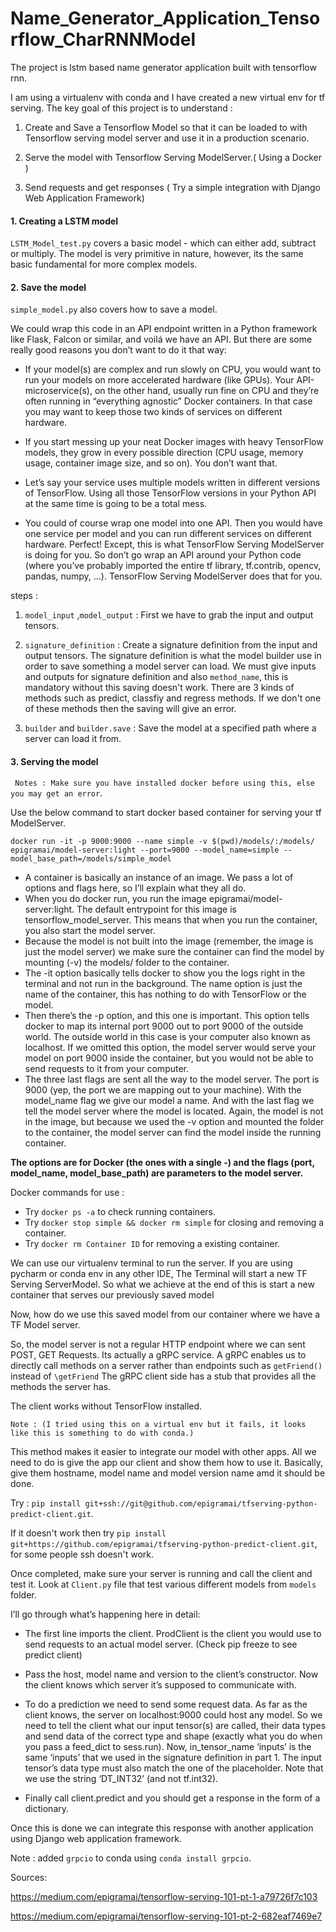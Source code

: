 # Name_Generator_Application_Tensorflow_CharRNNModel

The project is lstm based name generator application built with tensorflow rnn.

I am using a virtualenv with conda and I have created a new virtual env for tf serving.
The key goal of this project is to understand :

1) Create and Save a Tensorflow Model so that it can be loaded to with Tensorflow serving 
model server and use it in a production scenario. 

2) Serve the model with Tensorflow Serving ModelServer.( Using a Docker )

3) Send requests and get responses ( Try a simple integration with Django Web Application Framework)

#### 1. Creating a LSTM model

`LSTM_Model_test.py` covers a basic model - which can either add, subtract or 
multiply. The model is very primitive in nature, however, its the same basic
fundamental for more complex models.

#### 2. Save the model

`simple_model.py` also covers how to save a model. 

We could wrap this code in an API endpoint written in a Python framework like Flask, Falcon or similar, and voilá we have an API. 
But there are some really good reasons you don’t want to do it that way:

- If your model(s) are complex and run slowly on CPU, you would want to run your models on more accelerated hardware (like GPUs). Your API-microservice(s), on the other hand, usually run fine on CPU and they’re often running in “everything agnostic” Docker containers. In that case you may want to keep those two kinds of services on different hardware.

- If you start messing up your neat Docker images with heavy TensorFlow models, they grow in every possible direction (CPU usage, memory usage, container image size, and so on). You don’t want that.

- Let’s say your service uses multiple models written in different versions of TensorFlow. Using all those TensorFlow versions in your Python API at the same time is going to be a total mess.

- You could of course wrap one model into one API. Then you would have one service per model and you can run different services on different hardware. Perfect! Except, this is what TensorFlow Serving ModelServer is doing for you. So don’t go wrap an API around your Python code (where you’ve probably imported the entire tf library, tf.contrib, opencv, pandas, numpy, …). TensorFlow Serving ModelServer does that for you.

steps : 

1. `model_input` ,`model_output` :  First we have to grab the input and output tensors.

2. `signature_definition` : Create a signature definition from the input and output tensors. The signature definition is what the model builder use in order to save something a model server can load.
We must give inputs and outputs for signature definition and also `method_name`, this is mandatory without this saving doesn't work. There are 3 kinds of methods such as
predict, classfiy and regress methods. If we don't one of these methods then the saving will give an error.

3. `builder` and `builder.save` : Save the model at a specified path where a server can load it from.

#### 3. Serving the model 

` Notes : Make sure you have installed docker before using this, else you may get an error`.

Use the below command to start docker based container for serving your tf ModelServer.

`docker run -it -p 9000:9000 --name simple -v $(pwd)/models/:/models/ epigramai/model-server:light --port=9000 --model_name=simple --model_base_path=/models/simple_model`

- A container is basically an instance of an image. We pass a lot of options and flags here, so I’ll explain what they all do.
- When you do docker run, you run the image epigramai/model-server:light. The default entrypoint for this image is tensorflow_model_server. This means that when you run the container, you also start the model server.
- Because the model is not built into the image (remember, the image is just the model server) we make sure the container can find the model by mounting (-v) the models/ folder to the container.
- The -it option basically tells docker to show you the logs right in the terminal and not run in the background. The name option is just the name of the container, this has nothing to do with TensorFlow or the model.
- Then there’s the -p option, and this one is important. This option tells docker to map its internal port 9000 out to port 9000 of the outside world. The outside world in this case is your computer also known as localhost. If we omitted this option, the model server would serve your model on port 9000 inside the container, but you would not be able to send requests to it from your computer.
- The three last flags are sent all the way to the model server. The port is 9000 (yep, the port we are mapping out to your machine). With the model_name flag we give our model a name. And with the last flag we tell the model server where the model is located. Again, the model is not in the image, but because we used the -v option and mounted the folder to the container, the model server can find the model inside the running container.

**The options are for Docker (the ones with a single -) and the flags (port, model_name, model_base_path) are parameters to the model server.**

Docker commands for use : 

- Try `docker ps -a` to check running containers. 
- Try `docker stop simple && docker rm simple` for closing and removing a container. 
- Try `docker rm Container ID` for removing a existing container.

We can use our virtualenv terminal to run the server. If you are using pycharm or conda env in any other IDE, The Terminal  will start a new TF Serving ServerModel.
So what we achieve at the end of this is start a new container that serves our previously saved model

Now, how do we use this saved model from our container where we have a TF Model server.

So, the model server is not a regular HTTP endpoint where we can sent POST, GET Requests.
Its actually a gRPC service. A gRPC enables us to directly call methods on a server rather than endpoints such as `getFriend()` instead of `\getFriend`
The gRPC client side has a stub that provides all the methods the server has.

The client works without TensorFlow installed. 

`Note : (I tried using this on a virtual env but it fails, it looks like this is something to do with conda.)`

This method makes it easier to integrate our model with other apps. 
All we need to do is give the app our client and show them how to use it. Basically, give them hostname, model name and model version name amd it should be done.

Try : `pip install git+ssh://git@github.com/epigramai/tfserving-python-predict-client.git`.

If it doesn't work then try `pip install git+https://github.com/epigramai/tfserving-python-predict-client.git`, for some people ssh doesn't work. 

Once completed, make sure your server is running and call the client and test it.
Look at `Client.py` file that test various different models from `models` folder. 

I’ll go through what’s happening here in detail:

- The first line imports the client. ProdClient is the client you would use to send requests to an actual model server. (Check pip freeze to see predict client)

- Pass the host, model name and version to the client’s constructor. Now the client knows which server it’s supposed to communicate with.

- To do a prediction we need to send some request data. As far as the client knows, 
the server on localhost:9000 could host any model. So we need to tell the client what our input tensor(s) are called, 
their data types and send data of the correct type and shape (exactly what you do when you pass a feed_dict to sess.run). Now, in_tensor_name ‘inputs’ is 
the same ‘inputs’ that we used in the signature definition in part 1. The input tensor’s data type must also match the one of the placeholder.
Note that we use the string ‘DT_INT32’ (and not tf.int32).

- Finally call client.predict and you should get a response in the form of a dictionary.

Once this is done we can integrate this response with another application using Django web application framework.

Note : added `grpcio` to conda using `conda install grpcio`.

Sources: 

https://medium.com/epigramai/tensorflow-serving-101-pt-1-a79726f7c103

https://medium.com/epigramai/tensorflow-serving-101-pt-2-682eaf7469e7

